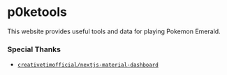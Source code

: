 # p0ketools

This website provides useful tools and data for playing Pokemon Emerald.

### Special Thanks

- [`creativetimofficial/nextjs-material-dashboard`](https://github.com/creativetimofficial/nextjs-material-dashboard/)
